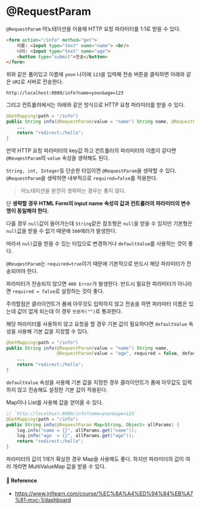# @RequestParam  

`@RequestParam` 어노테이션을 이용해 HTTP 요청 파라미터를 1:1로 받을 수 있다.  

```html
<form action="/info" method="get">
    이름: <input type="text" name="name"> <br/>
    나이: <input type="text" name="age">
    <button type="submit">전송</button>
</form>
```

위와 같은 폼이있고 이름에 `yoon` 나이에 `123`을 입력해 전송 버튼을 클릭하면 아래와 같은 `URI`로 서버로 전송한다.  

`http://localhost:8080/info?name=yoon&age=123`  

그리고 컨트롤러에서는 아래와 같은 방식으로 HTTP 요청 파라미터를 받을 수 있다.  

```java
@GetMapping(path = "/info")
public String info(@RequestParam(value = "name") String name, @RequestParam(value = "age") int age) {
    ...
    return "redirect:/hello";
}
```

만약 HTTP 요청 파라미터의 key값 하고 컨트롤러의 파라미터의 이름이 같다면  `@ReuqestParam`의 `value` 속성을 생략해도 된다.  

`String, int, Integer`등 단순한 타입이면 `@RequestParam`을 생략할 수 있다. `@RequestParam`을 생략하면 내부적으로 `required=false`를 적용한다.  

> 어노테이션을 완전히 생략하는 경우는 좋지 않다.

단 **생략할 경우 HTML Form의 input name 속성의 값과 컨트롤러의 파라미터의 변수명이 동일해야 한다.**  

다를 경우 `null`값이 들어가는데 `String`같은 참조형은 `null`을 받을 수 있지만 기본형은 `null`값을 받을 수 없기 때문에 `500`에러가 발생한다.  

따라서 `null`값을 받을 수 있는 타입으로 변경하거나 `defaultValue`를 사용하는 것이 좋다.  

`@ReuqestParam`는 `required=true`이기 때문에 기본적으로 반드시 해당 파라미터가 전송되어야 한다.  

파라미터가 전송되지 않으면 `400 Error`가 발생한다. 반드시 필요한 파라미터가 아니라면 `required = false`로 설정하는 것이 좋다.  

주의할점은 클라이언트가 폼에 아무것도 입력하지 않고 전송을 하면 파라미터 이름은 있는데 값이 없게 되는데 이 경우 `빈문자("")`로 통과한다.  

해당 파라미터를 사용하지 않고 요청을 할 경우 기본 값이 필요하다면 `defaultValue` 속성을 사용해 기본 값을 지정할 수 있다.  

```java
@GetMapping(path = "/info")
public String info(@RequestParam(value = "name") String name, 
                   @RequestParam(value = "age", required = false, defaultValue = "10") int age) {
    ...
    return "redirect:/hello";
}
```

`defaultValue` 속성을 사용해 기본 값을 지정한 경우 클라이언트가 폼에 아무값도 입력하지 않고 전송해도 설정한 기본 값이 적용된다.  

Map이나 List를 사용해 값을 얻어올 수 있다.  

```java
// `http://localhost:8080/info?name=yoon&age=123`
@GetMapping(path = "/info")
public String info(@RequestParam Map<String, Object> allParams) {
    log.info("name = {}", allParams.get("name"));
    log.info("age  = {}", allParams.get("age"));
    return "redirect:/hello";
}
```

파라미터의 값이 1개가 확실한 경우 Map을 사용해도 좋다. 하지만 파라미터의 값이 여러 개라면 MultiValueMap 값을 받을 수 있다.  

#### 📌 Reference  

- <https://www.inflearn.com/course/%EC%8A%A4%ED%94%84%EB%A7%81-mvc-1/dashboard>
